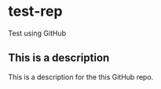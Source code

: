 # test-rep
Test using GitHub

## This is a description
This is a description for the this GitHub repo.
